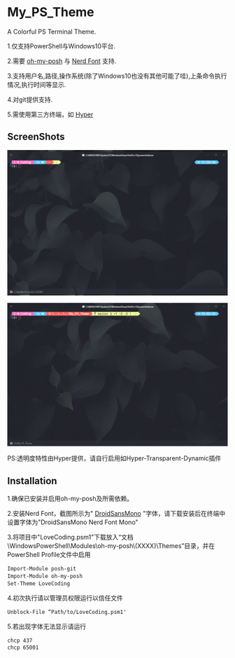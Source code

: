 # My_PS_Theme

 A Colorful PS Terminal Theme.



1.仅支持PowerShell与Windows10平台.

2.需要
[oh-my-posh](https://github.com/JanDeDobbeleer/oh-my-posh)
与
[Nerd Font](https://github.com/ryanoasis/nerd-fonts)
支持.

3.支持用户名,路径,操作系统(除了Windows10也没有其他可能了哇),上条命令执行情况,执行时间等显示.

4.对git提供支持.

5.需使用第三方终端，如
[Hyper](https://github.com/zeit/hyper)





## ScreenShots



![1565668843690](./README.assets/1565668843690.png)

![1565669062120](./README.assets/1565669062120.png)

PS:透明度特性由Hyper提供，请自行启用如Hyper-Transparent-Dynamic插件

## Installation

1.确保已安装并启用oh-my-posh及所需依赖。

2.安装Nerd Font，截图所示为"
[DroidSansMono](https://github.com/ryanoasis/nerd-fonts/releases/download/v2.0.0/DroidSansMono.zip)
"字体，请下载安装后在终端中设置字体为"DroidSansMono Nerd Font Mono"

3.将项目中"LoveCoding.psm1"下载放入“文档\WindowsPowerShell\Modules\oh-my-posh\\(XXXX)\Themes”目录，并在PowerShell Profile文件中启用

```bash
Import-Module posh-git
Import-Module oh-my-posh
Set-Theme LoveCoding
```

4.初次执行请以管理员权限运行以信任文件

```bash
Unblock-File “Path/to/LoveCoding.psm1"
```

5.若出现字体无法显示请运行

```
chcp 437
chcp 65001
```

